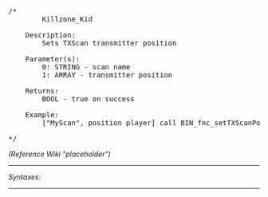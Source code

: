 <pre>/*
		Killzone_Kid

	Description:
		Sets TXScan transmitter position

	Parameter(s):
		0: STRING - scan name
		1: ARRAY - transmitter position
		
	Returns:
		BOOL - true on success
		
	Example:
		["MyScan", position player] call BIN_fnc_setTXScanPosition

*/</pre>

*(Reference Wiki "placeholder")*


---
*Syntaxes:*

<!-- [] call `BIN_fnc_setTXScanPosition` -->

---

